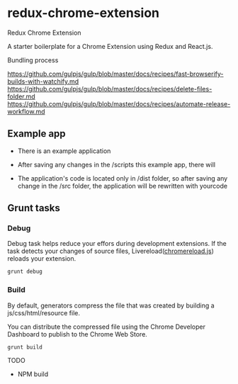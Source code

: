 # redux-chrome-extension
Redux Chrome Extension


A starter boilerplate for a Chrome Extension using Redux and React.js.


Bundling process

https://github.com/gulpjs/gulp/blob/master/docs/recipes/fast-browserify-builds-with-watchify.md
https://github.com/gulpjs/gulp/blob/master/docs/recipes/delete-files-folder.md
https://github.com/gulpjs/gulp/blob/master/docs/recipes/automate-release-workflow.md

## Example app
- There is an example application

- After saving any changes in the /scripts this example app, there will 

- The application's code is located only in /dist folder, so after saving any change in the /src folder, the application will be rewritten with yourcode




## Grunt tasks

### Debug

Debug task helps reduce your effors during development extensions. 
If the task detects your changes of source files, Livereload([chromereload.js](https://github.com/yeoman/generator-chrome-extension/blob/master/app/templates/scripts/chromereload.js)) reloads your extension. 


```bash
grunt debug
```

### Build

By default, generators compress the file that was created by building a js/css/html/resource file. 

You can distribute the compressed file using the Chrome Developer Dashboard to publish to the Chrome Web Store.

```bash
grunt build
```



TODO
- NPM build
